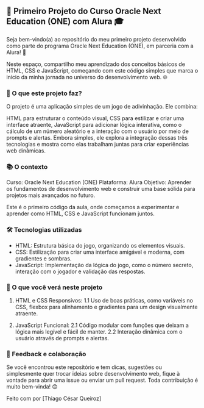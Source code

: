 ## 🎉 Primeiro Projeto do Curso Oracle Next Education (ONE) com Alura 🎓

Seja bem-vindo(a) ao repositório do meu primeiro projeto desenvolvido como parte do programa Oracle Next Education (ONE), em parceria com a Alura! 🚀

Neste espaço, compartilho meu aprendizado dos conceitos básicos de HTML, CSS e JavaScript, começando com este código simples que marca o início da minha jornada no universo do desenvolvimento web. 🌐

### 🧐 O que este projeto faz?
O projeto é uma aplicação simples de um jogo de adivinhação. Ele combina:

HTML para estruturar o conteúdo visual,
CSS para estilizar e criar uma interface atraente,
JavaScript para adicionar lógica interativa, como o cálculo de um número aleatório e a interação com o usuário por meio de prompts e alertas.
Embora simples, ele explora a integração dessas três tecnologias e mostra como elas trabalham juntas para criar experiências web dinâmicas.

### 📚 O contexto
Curso: Oracle Next Education (ONE)
Plataforma: Alura
Objetivo: Aprender os fundamentos de desenvolvimento web e construir uma base sólida para projetos mais avançados no futuro.

Este é o primeiro código da aula, onde começamos a experimentar e aprender como HTML, CSS e JavaScript funcionam juntos.

### 🛠 Tecnologias utilizadas
* HTML: Estrutura básica do jogo, organizando os elementos visuais.
* CSS: Estilização para criar uma interface amigável e moderna, com gradientes e sombras.
* JavaScript: Implementação da lógica do jogo, como o número secreto, interação com o jogador e validação das respostas.

### 🌟 O que você verá neste projeto
1. HTML e CSS Responsivos:
1.1 Uso de boas práticas, como variáveis no CSS, flexbox para alinhamento e gradientes para um design visualmente atraente.

2. JavaScript Funcional:
2.1 Código modular com funções que deixam a lógica mais legível e fácil de manter.
2.2 Interação dinâmica com o usuário através de prompts e alertas.

### 💬 Feedback e colaboração
Se você encontrou este repositório e tem dicas, sugestões ou simplesmente quer trocar ideias sobre desenvolvimento web, fique à vontade para abrir uma issue ou enviar um pull request. Toda contribuição é muito bem-vinda! 😊

Feito com por [Thiago César Queiroz]